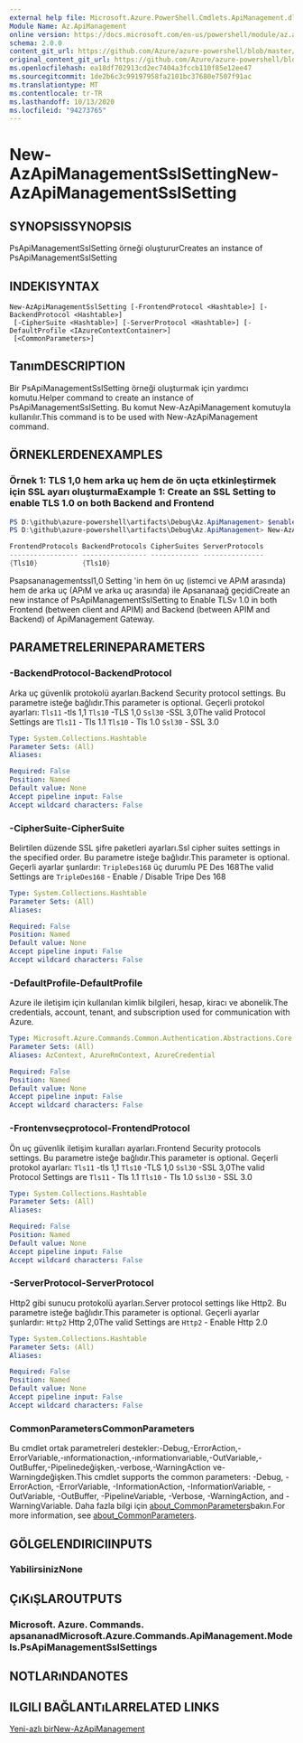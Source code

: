 ```yaml
---
external help file: Microsoft.Azure.PowerShell.Cmdlets.ApiManagement.dll-Help.xml
Module Name: Az.ApiManagement
online version: https://docs.microsoft.com/en-us/powershell/module/az.apimanagement/new-azapimanagementsslsetting
schema: 2.0.0
content_git_url: https://github.com/Azure/azure-powershell/blob/master/src/ApiManagement/ApiManagement/help/New-AzApiManagementSslSetting.md
original_content_git_url: https://github.com/Azure/azure-powershell/blob/master/src/ApiManagement/ApiManagement/help/New-AzApiManagementSslSetting.md
ms.openlocfilehash: ea18df702913cd2ec7404a3fccb110f85e12ee47
ms.sourcegitcommit: 1de2b6c3c99197958fa2101bc37680e7507f91ac
ms.translationtype: MT
ms.contentlocale: tr-TR
ms.lasthandoff: 10/13/2020
ms.locfileid: "94273765"
---
```

# <span data-ttu-id="aa0bc-101">New-AzApiManagementSslSetting</span><span class="sxs-lookup"><span data-stu-id="aa0bc-101">New-AzApiManagementSslSetting</span></span>

## <span data-ttu-id="aa0bc-102">SYNOPSIS</span><span class="sxs-lookup"><span data-stu-id="aa0bc-102">SYNOPSIS</span></span>
<span data-ttu-id="aa0bc-103">PsApiManagementSslSetting örneği oluşturur</span><span class="sxs-lookup"><span data-stu-id="aa0bc-103">Creates an instance of PsApiManagementSslSetting</span></span>

## <span data-ttu-id="aa0bc-104">INDEKI</span><span class="sxs-lookup"><span data-stu-id="aa0bc-104">SYNTAX</span></span>

```
New-AzApiManagementSslSetting [-FrontendProtocol <Hashtable>] [-BackendProtocol <Hashtable>]
 [-CipherSuite <Hashtable>] [-ServerProtocol <Hashtable>] [-DefaultProfile <IAzureContextContainer>]
 [<CommonParameters>]
```

## <span data-ttu-id="aa0bc-105">Tanım</span><span class="sxs-lookup"><span data-stu-id="aa0bc-105">DESCRIPTION</span></span>
<span data-ttu-id="aa0bc-106">Bir PsApiManagementSslSetting örneği oluşturmak için yardımcı komutu.</span><span class="sxs-lookup"><span data-stu-id="aa0bc-106">Helper command to create an instance of PsApiManagementSslSetting.</span></span>
<span data-ttu-id="aa0bc-107">Bu komut New-AzApiManagement komutuyla kullanılır.</span><span class="sxs-lookup"><span data-stu-id="aa0bc-107">This command is to be used with New-AzApiManagement command.</span></span>

## <span data-ttu-id="aa0bc-108">ÖRNEKLERDEN</span><span class="sxs-lookup"><span data-stu-id="aa0bc-108">EXAMPLES</span></span>

### <span data-ttu-id="aa0bc-109">Örnek 1: TLS 1,0 hem arka uç hem de ön uçta etkinleştirmek için SSL ayarı oluşturma</span><span class="sxs-lookup"><span data-stu-id="aa0bc-109">Example 1: Create an SSL Setting to enable TLS 1.0 on both Backend and Frontend</span></span>
```powershell
PS D:\github\azure-powershell\artifacts\Debug\Az.ApiManagement> $enableTls=@{"Tls10" = "True"}
PS D:\github\azure-powershell\artifacts\Debug\Az.ApiManagement> New-AzApiManagementSslSetting -FrontendProtocol $enableTls -BackendProtocol $enableTls

FrontendProtocols BackendProtocols CipherSuites ServerProtocols
----------------- ---------------- ------------ ---------------
{Tls10}           {Tls10}
```

<span data-ttu-id="aa0bc-110">Psapsananagementssl1,0 Setting 'in hem ön uç (istemci ve APıM arasında) hem de arka uç (APıM ve arka uç arasında) ile Apsananaağ geçidi</span><span class="sxs-lookup"><span data-stu-id="aa0bc-110">Create an new instance of PsApiManagementSslSetting to Enable TLSv 1.0 in both Frontend (between client and APIM) and Backend (between APIM and Backend) of ApiManagement Gateway.</span></span>

## <span data-ttu-id="aa0bc-111">PARAMETRELERINE</span><span class="sxs-lookup"><span data-stu-id="aa0bc-111">PARAMETERS</span></span>

### <span data-ttu-id="aa0bc-112">-BackendProtocol</span><span class="sxs-lookup"><span data-stu-id="aa0bc-112">-BackendProtocol</span></span>
<span data-ttu-id="aa0bc-113">Arka uç güvenlik protokolü ayarları.</span><span class="sxs-lookup"><span data-stu-id="aa0bc-113">Backend Security protocol settings.</span></span> <span data-ttu-id="aa0bc-114">Bu parametre isteğe bağlıdır.</span><span class="sxs-lookup"><span data-stu-id="aa0bc-114">This parameter is optional.</span></span>
<span data-ttu-id="aa0bc-115">Geçerli protokol ayarları: `Tls11` -tls 1,1 `Tls10` -TLS 1,0 `Ssl30` -SSL 3,0</span><span class="sxs-lookup"><span data-stu-id="aa0bc-115">The valid Protocol Settings are `Tls11` - Tls 1.1 `Tls10` - Tls 1.0 `Ssl30` - SSL 3.0</span></span>

```yaml
Type: System.Collections.Hashtable
Parameter Sets: (All)
Aliases:

Required: False
Position: Named
Default value: None
Accept pipeline input: False
Accept wildcard characters: False
```

### <span data-ttu-id="aa0bc-116">-CipherSuite</span><span class="sxs-lookup"><span data-stu-id="aa0bc-116">-CipherSuite</span></span>
<span data-ttu-id="aa0bc-117">Belirtilen düzende SSL şifre paketleri ayarları.</span><span class="sxs-lookup"><span data-stu-id="aa0bc-117">Ssl cipher suites settings in the specified order.</span></span> <span data-ttu-id="aa0bc-118">Bu parametre isteğe bağlıdır.</span><span class="sxs-lookup"><span data-stu-id="aa0bc-118">This parameter is optional.</span></span>
<span data-ttu-id="aa0bc-119">Geçerli ayarlar şunlardır: `TripleDes168` üç durumlu PE Des 168</span><span class="sxs-lookup"><span data-stu-id="aa0bc-119">The valid Settings are `TripleDes168` - Enable / Disable Tripe Des 168</span></span>

```yaml
Type: System.Collections.Hashtable
Parameter Sets: (All)
Aliases:

Required: False
Position: Named
Default value: None
Accept pipeline input: False
Accept wildcard characters: False
```

### <span data-ttu-id="aa0bc-120">-DefaultProfile</span><span class="sxs-lookup"><span data-stu-id="aa0bc-120">-DefaultProfile</span></span>
<span data-ttu-id="aa0bc-121">Azure ile iletişim için kullanılan kimlik bilgileri, hesap, kiracı ve abonelik.</span><span class="sxs-lookup"><span data-stu-id="aa0bc-121">The credentials, account, tenant, and subscription used for communication with Azure.</span></span>

```yaml
Type: Microsoft.Azure.Commands.Common.Authentication.Abstractions.Core.IAzureContextContainer
Parameter Sets: (All)
Aliases: AzContext, AzureRmContext, AzureCredential

Required: False
Position: Named
Default value: None
Accept pipeline input: False
Accept wildcard characters: False
```

### <span data-ttu-id="aa0bc-122">-Frontenvseçprotocol</span><span class="sxs-lookup"><span data-stu-id="aa0bc-122">-FrontendProtocol</span></span>
<span data-ttu-id="aa0bc-123">Ön uç güvenlik iletişim kuralları ayarları.</span><span class="sxs-lookup"><span data-stu-id="aa0bc-123">Frontend Security protocols settings.</span></span> <span data-ttu-id="aa0bc-124">Bu parametre isteğe bağlıdır.</span><span class="sxs-lookup"><span data-stu-id="aa0bc-124">This parameter is optional.</span></span>
<span data-ttu-id="aa0bc-125">Geçerli protokol ayarları: `Tls11` -tls 1,1 `Tls10` -TLS 1,0 `Ssl30` -SSL 3,0</span><span class="sxs-lookup"><span data-stu-id="aa0bc-125">The valid Protocol Settings are `Tls11` - Tls 1.1 `Tls10` - Tls 1.0 `Ssl30` - SSL 3.0</span></span>


```yaml
Type: System.Collections.Hashtable
Parameter Sets: (All)
Aliases:

Required: False
Position: Named
Default value: None
Accept pipeline input: False
Accept wildcard characters: False
```

### <span data-ttu-id="aa0bc-126">-ServerProtocol</span><span class="sxs-lookup"><span data-stu-id="aa0bc-126">-ServerProtocol</span></span>
<span data-ttu-id="aa0bc-127">Http2 gibi sunucu protokolü ayarları.</span><span class="sxs-lookup"><span data-stu-id="aa0bc-127">Server protocol settings like Http2.</span></span> <span data-ttu-id="aa0bc-128">Bu parametre isteğe bağlıdır.</span><span class="sxs-lookup"><span data-stu-id="aa0bc-128">This parameter is optional.</span></span>
<span data-ttu-id="aa0bc-129">Geçerli ayarlar şunlardır: `Http2` Http 2,0</span><span class="sxs-lookup"><span data-stu-id="aa0bc-129">The valid Settings are `Http2` - Enable Http 2.0</span></span>

```yaml
Type: System.Collections.Hashtable
Parameter Sets: (All)
Aliases:

Required: False
Position: Named
Default value: None
Accept pipeline input: False
Accept wildcard characters: False
```

### <span data-ttu-id="aa0bc-130">CommonParameters</span><span class="sxs-lookup"><span data-stu-id="aa0bc-130">CommonParameters</span></span>
<span data-ttu-id="aa0bc-131">Bu cmdlet ortak parametreleri destekler:-Debug,-ErrorAction,-ErrorVariable,-ınformationaction,-ınformationvariable,-OutVariable,-OutBuffer,-Pipelinedeğişken,-verbose,-WarningAction ve-Warningdeğişken.</span><span class="sxs-lookup"><span data-stu-id="aa0bc-131">This cmdlet supports the common parameters: -Debug, -ErrorAction, -ErrorVariable, -InformationAction, -InformationVariable, -OutVariable, -OutBuffer, -PipelineVariable, -Verbose, -WarningAction, and -WarningVariable.</span></span> <span data-ttu-id="aa0bc-132">Daha fazla bilgi için [about_CommonParameters](http://go.microsoft.com/fwlink/?LinkID=113216)bakın.</span><span class="sxs-lookup"><span data-stu-id="aa0bc-132">For more information, see [about_CommonParameters](http://go.microsoft.com/fwlink/?LinkID=113216).</span></span>

## <span data-ttu-id="aa0bc-133">GÖLGELENDIRICI</span><span class="sxs-lookup"><span data-stu-id="aa0bc-133">INPUTS</span></span>

### <span data-ttu-id="aa0bc-134">Yabilirsiniz</span><span class="sxs-lookup"><span data-stu-id="aa0bc-134">None</span></span>

## <span data-ttu-id="aa0bc-135">ÇıKıŞLAR</span><span class="sxs-lookup"><span data-stu-id="aa0bc-135">OUTPUTS</span></span>

### <span data-ttu-id="aa0bc-136">Microsoft. Azure. Commands. apsananad</span><span class="sxs-lookup"><span data-stu-id="aa0bc-136">Microsoft.Azure.Commands.ApiManagement.Models.PsApiManagementSslSettings</span></span>

## <span data-ttu-id="aa0bc-137">NOTLARıNDA</span><span class="sxs-lookup"><span data-stu-id="aa0bc-137">NOTES</span></span>

## <span data-ttu-id="aa0bc-138">ILGILI BAĞLANTıLAR</span><span class="sxs-lookup"><span data-stu-id="aa0bc-138">RELATED LINKS</span></span>

[<span data-ttu-id="aa0bc-139">Yeni-azlı bir</span><span class="sxs-lookup"><span data-stu-id="aa0bc-139">New-AzApiManagement</span></span>](./New-AzApiManagement.md)

